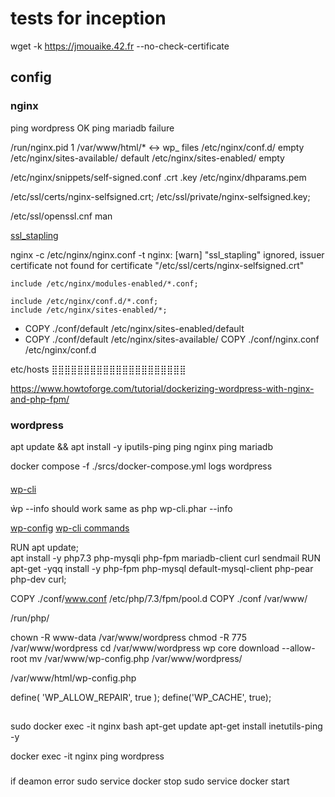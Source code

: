 # tests for inception
wget -k https://jmouaike.42.fr --no-check-certificate

## config

### nginx

ping wordpress                  OK
ping mariadb                    failure


/run/nginx.pid                   1
/var/www/html/*                  <-> wp_ files
/etc/nginx/conf.d/                          empty
/etc/nginx/sites-available/                 default
/etc/nginx/sites-enabled/                   empty

/etc/nginx/snippets/self-signed.conf        .crt .key
/etc/nginx/dhparams.pem

/etc/ssl/certs/nginx-selfsigned.crt;
/etc/ssl/private/nginx-selfsigned.key;

/etc/ssl/openssl.cnf                man

[ssl_stapling](https://superuser.com/questions/1447652/nginx-warn-ssl-stapling-ignored-issuer-certificate-not-found-for-certifica)

nginx -c /etc/nginx/nginx.conf -t
    nginx: [warn] "ssl_stapling" ignored, issuer certificate not found for certificate "/etc/ssl/certs/nginx-selfsigned.crt"

    include /etc/nginx/modules-enabled/*.conf;

	include /etc/nginx/conf.d/*.conf;
	include /etc/nginx/sites-enabled/*;

- COPY ./conf/default /etc/nginx/sites-enabled/default
- COPY ./conf/default /etc/nginx/sites-available/
COPY ./conf/nginx.conf /etc/nginx/conf.d

etc/hosts
⣿⣿⣿⣿⣿⣿⣿⣿⣿⣿⣿⣿⣿⣿⣿⣿⣿⣿⣿⣿⣿⠀⠀

https://www.howtoforge.com/tutorial/dockerizing-wordpress-with-nginx-and-php-fpm/

### wordpress
apt update && apt install -y iputils-ping
ping nginx
ping mariadb


docker compose -f ./srcs/docker-compose.yml logs wordpress

#### 
[wp-cli](https://wp-cli.org/) 

ẁp --info should work 
same as php wp-cli.phar --info

[wp-config](https://codex.wordpress.org/fr:Modifier_wp-config.php)
[wp-cli commands](https://developer.wordpress.org/cli/commands/core/)


RUN apt update; \
	apt install -y php7.3 php-mysqli php-fpm mariadb-client curl sendmail
RUN apt-get -yqq install -y php-fpm php-mysql default-mysql-client php-pear php-dev curl;

COPY ./conf/www.conf /etc/php/7.3/fpm/pool.d
COPY ./conf /var/www/


 /run/php/

 chown -R www-data /var/www/wordpress
chmod -R 775 /var/www/wordpress
cd /var/www/wordpress
wp core download --allow-root
mv /var/www/wp-config.php /var/www/wordpress/


/var/www/html/wp-config.php

define( 'WP_ALLOW_REPAIR', true );
define('WP_CACHE', true);
## 

[](https://www.linkedin.com/pulse/fixing-issues-ping-from-docker-nginx-container-mohammad-akif)
sudo docker exec -it nginx bash
apt-get update
apt-get install inetutils-ping -y

docker exec -it nginx ping wordpress


### 

if deamon error
sudo service docker stop
sudo service docker start

[](https://devtidbits.com/2019/11/02/customise-wordpress-on-docker/)